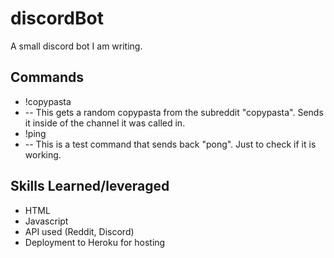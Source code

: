# discordBot
A small discord bot I am writing. 

## Commands 
* !copypasta 
* -- This gets a random copypasta from the subreddit "copypasta". Sends it inside of the channel it was called in.
* !ping 
* -- This is a test command that sends back "pong". Just to check if it is working.

## Skills Learned/leveraged
* HTML
* Javascript 
* API used (Reddit, Discord)
* Deployment to Heroku for hosting
